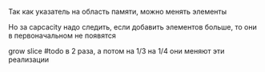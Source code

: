Так как указатель на область памяти, можно менять элементы

Но за capcacity надо следить, если добавить элементов больше, то они в первоначальном не появятся

grow slice #todo 
в 2 раза, а потом на 1/3 на 1/4 они меняют эти реализации